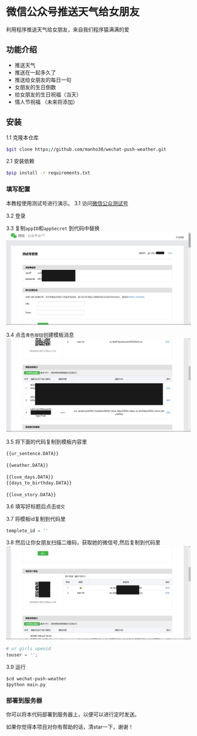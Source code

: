 # 微信公众号推送天气给女朋友
利用程序推送天气给女朋友，来自我们程序猿满满的爱

## 功能介绍
- 推送天气
- 推送在一起多久了
- 推送给女朋友的每日一句
- 女朋友的生日倒数
- 给女朋友的生日祝福（当天）
- 情人节祝福 （未来将添加）

## 安装
1.1 克隆本仓库
```bash
$git clone https;//github.com/manho30/wechat-push-weather.git
```
2.1 安装依赖
```bash
$pip install -r requirements.txt
```

### 填写配置

本教程使用测试号进行演示。
3.1 访问[微信公众测试号](https://mp.weixin.qq.com/debug/cgi-bin/sandboxinfo?action=showinfo&t=sandbox/index)

3.2 登录

3.3 复制`appID`和`appSecret` 到代码中替换
![img](./assets/app_id.jpg)

3.4 点击`青色按钮`创建模板消息
![img](./assets/template.jpg)

3.5 将下面的代码复制到模板内容里
```text
{{ur_sentence.DATA}} 

{{weather.DATA}} 

{{love_days.DATA}} 
{{days_to_birthday.DATA}} 

{{love_story.DATA}}
```
3.6 填写好标题后点击`提交`

3.7 将模板id复制到代码里
```python
templete_id = ''
```

3.8 然后让你女朋友扫描二维码，获取她的微信号,然后复制到代码里
![img](./assets/open_id.jpg)
```python
# ur girls openid
touser = '';
```

3.9 运行
```
$cd wechat-push-weather
$python main.py
```

### 部署到服务器
你可以将本代码部署到服务器上，以便可以进行定时发送。

如果你觉得本项目对你有帮助的话，清star一下，谢谢！